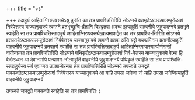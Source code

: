 +++
title = "०८"

+++
तदाहुर्य आहिताग्निरुपवसथेऽश्रु कुर्वीत का तत्र प्रायश्चित्तिरिति
सोऽग्नये व्रतभृतेऽष्टाकपालम्पुरोळाशं निर्वपेत्तस्य
याज्यानुवाक्ये त्वमग्ने व्रतभृच्छुचि-र्व्रतानि बिभ्रद्व्रतपा
अदब्ध इत्याहुतिं वाहवनीये जुहुयादग्नये व्रतभृते स्वाहेति सा तत्र
प्रायश्चित्तिस्तदाहुर्य आहिताग्निरुपवसथेऽव्रत्यमापद्येत
का तत्र प्रायश्चि-त्तिरिति सोऽग्नये व्रतपतयेऽष्टाकपालम्पुरोळाशं
निर्वपेत्तस्य याज्यानुवाक्ये त्वमग्ने व्रतपा असि यद्वो
वयम्प्रमिनाम व्रतानीत्याहुतिं वाहवनीये जुहुयादग्नये व्रतपतये
स्वाहेति सा तत्र प्रायश्चित्तिस्तदाहुर्य
आहिताग्निरमावास्याम्पौर्णमासीं
वातीयात्का तत्र प्रायश्चित्तिरिति सोऽग्नये पथिकृतेऽष्टाकपालम्पुरोळाशं
निर्व-पेत्तस्य याज्यानुवाक्ये वेत्था हि वेदोःऽध्वन आ देवानामपि
पन्थामग-न्मेत्याहुतिं वाहवनीये जुहुयादग्नये पथिकृते स्वाहेति सा
तत्र प्रायश्चित्ति-स्तदाहुर्यस्य सर्व एवाग्नय उपशाम्येरन्का तत्र
प्रायश्चित्तिरिति सोऽग्नये तपस्वते जनद्वते
पावकवतेऽष्टाकपालम्पुरोळाशं
निर्वपेत्तस्य याज्यानुवाक्ये आ याहि तपसा जनेष्वा नो
याहि तपसा जनेष्वित्याहुतिं वाहवनीये जुहुयादग्नये 

तपस्वते जनद्वते पावकवते स्वाहेति सा तत्र प्रायश्चित्तिः ८




 

